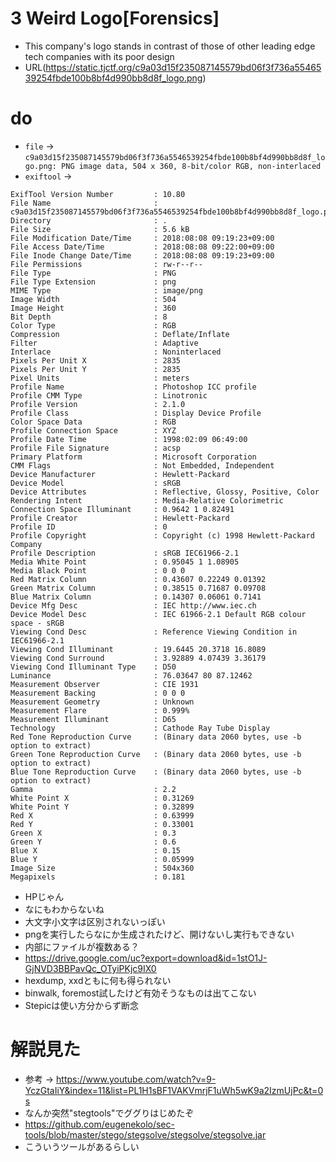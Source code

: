 # 3 Weird Logo[Forensics]
- This company's logo stands in contrast of those of other leading edge tech companies with its poor design
- URL(https://static.tjctf.org/c9a03d15f235087145579bd06f3f736a5546539254fbde100b8bf4d990bb8d8f_logo.png)

# do
- `file` -> `c9a03d15f235087145579bd06f3f736a5546539254fbde100b8bf4d990bb8d8f_logo.png: PNG image data, 504 x 360, 8-bit/color RGB, non-interlaced`
- `exiftool` ->
```
ExifTool Version Number         : 10.80
File Name                       : c9a03d15f235087145579bd06f3f736a5546539254fbde100b8bf4d990bb8d8f_logo.png
Directory                       : .
File Size                       : 5.6 kB
File Modification Date/Time     : 2018:08:08 09:19:23+09:00
File Access Date/Time           : 2018:08:08 09:22:00+09:00
File Inode Change Date/Time     : 2018:08:08 09:19:23+09:00
File Permissions                : rw-r--r--
File Type                       : PNG
File Type Extension             : png
MIME Type                       : image/png
Image Width                     : 504
Image Height                    : 360
Bit Depth                       : 8
Color Type                      : RGB
Compression                     : Deflate/Inflate
Filter                          : Adaptive
Interlace                       : Noninterlaced
Pixels Per Unit X               : 2835
Pixels Per Unit Y               : 2835
Pixel Units                     : meters
Profile Name                    : Photoshop ICC profile
Profile CMM Type                : Linotronic
Profile Version                 : 2.1.0
Profile Class                   : Display Device Profile
Color Space Data                : RGB
Profile Connection Space        : XYZ
Profile Date Time               : 1998:02:09 06:49:00
Profile File Signature          : acsp
Primary Platform                : Microsoft Corporation
CMM Flags                       : Not Embedded, Independent
Device Manufacturer             : Hewlett-Packard
Device Model                    : sRGB
Device Attributes               : Reflective, Glossy, Positive, Color
Rendering Intent                : Media-Relative Colorimetric
Connection Space Illuminant     : 0.9642 1 0.82491
Profile Creator                 : Hewlett-Packard
Profile ID                      : 0
Profile Copyright               : Copyright (c) 1998 Hewlett-Packard Company
Profile Description             : sRGB IEC61966-2.1
Media White Point               : 0.95045 1 1.08905
Media Black Point               : 0 0 0
Red Matrix Column               : 0.43607 0.22249 0.01392
Green Matrix Column             : 0.38515 0.71687 0.09708
Blue Matrix Column              : 0.14307 0.06061 0.7141
Device Mfg Desc                 : IEC http://www.iec.ch
Device Model Desc               : IEC 61966-2.1 Default RGB colour space - sRGB
Viewing Cond Desc               : Reference Viewing Condition in IEC61966-2.1
Viewing Cond Illuminant         : 19.6445 20.3718 16.8089
Viewing Cond Surround           : 3.92889 4.07439 3.36179
Viewing Cond Illuminant Type    : D50
Luminance                       : 76.03647 80 87.12462
Measurement Observer            : CIE 1931
Measurement Backing             : 0 0 0
Measurement Geometry            : Unknown
Measurement Flare               : 0.999%
Measurement Illuminant          : D65
Technology                      : Cathode Ray Tube Display
Red Tone Reproduction Curve     : (Binary data 2060 bytes, use -b option to extract)
Green Tone Reproduction Curve   : (Binary data 2060 bytes, use -b option to extract)
Blue Tone Reproduction Curve    : (Binary data 2060 bytes, use -b option to extract)
Gamma                           : 2.2
White Point X                   : 0.31269
White Point Y                   : 0.32899
Red X                           : 0.63999
Red Y                           : 0.33001
Green X                         : 0.3
Green Y                         : 0.6
Blue X                          : 0.15
Blue Y                          : 0.05999
Image Size                      : 504x360
Megapixels                      : 0.181

```
- HPじゃん
- なにもわからないね
- 大文字小文字は区別されないっぽい
- pngを実行したらなにか生成されたけど、開けないし実行もできない
- 内部にファイルが複数ある？
- https://drive.google.com/uc?export=download&id=1stO1J-GjNVD3BBPavQc_OTyiPKjc9IX0
- hexdump, xxdともに何も得られない
- binwalk, foremost試したけど有効そうなものは出てこない
- Stepicは使い方分からず断念

# 解説見た
- 参考 → https://www.youtube.com/watch?v=9-YczGtaIiY&index=11&list=PL1H1sBF1VAKVmrjF1uWh5wK9a2IzmUjPc&t=0s
- なんか突然"stegtools"でググりはじめたぞ
- https://github.com/eugenekolo/sec-tools/blob/master/stego/stegsolve/stegsolve/stegsolve.jar
- こういうツールがあるらしい